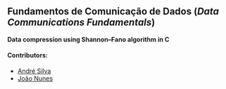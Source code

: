 ## Fundamentos de Comunicação de Dados (*Data Communications Fundamentals*)
 **Data compression using Shannon–Fano algorithm in C**

#### Contributors:
 - [André Silva](https://github.com/AndreFGSilva)
 - [João Nunes](https://github.com/StOnEOP)
